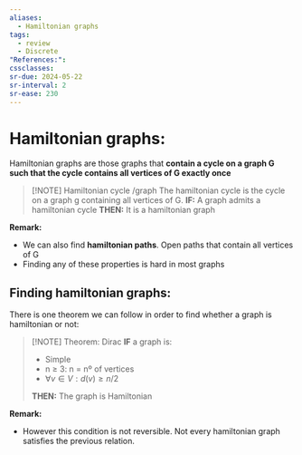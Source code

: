 ```yaml
---
aliases:
  - Hamiltonian graphs
tags:
  - review
  - Discrete
"References:": 
cssclasses:
sr-due: 2024-05-22
sr-interval: 2
sr-ease: 230
---
```

# Hamiltonian graphs: 
Hamiltonian graphs are those graphs that **contain a cycle on a graph G such that the cycle contains all vertices of G exactly once**

> [!NOTE] Hamiltonian cycle /graph
> The hamiltonian cycle is the cycle on a graph g containing all vertices of G.
> **IF:** A graph admits a hamiltonian cycle **THEN:** It is a hamiltonian graph

**Remark:**
+ We can also find **hamiltonian paths**. Open paths that contain all vertices of G
+ Finding any of these properties is hard in most graphs

## Finding hamiltonian graphs: 
There is one theorem we can follow in order to find whether a graph is hamiltonian or not: 


> [!NOTE] Theorem: Dirac
> **IF** a graph is:
> + Simple
> + n ≥ 3: n = nº of vertices
> + $\forall v \in V: d(v) \geq n/2$
> 
> **THEN:** The graph is Hamiltonian

**Remark:**
+ However this condition is not reversible. Not every hamiltonian graph satisfies the previous relation. 

